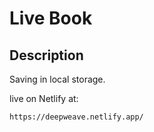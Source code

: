 # Live Book

## Description

Saving in local storage.

live on Netlify at:

```
https://deepweave.netlify.app/
```
